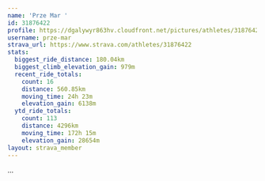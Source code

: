 ```yaml
---
name: 'Prze Mar '
id: 31876422
profile: https://dgalywyr863hv.cloudfront.net/pictures/athletes/31876422/22548952/4/large.jpg
username: prze-mar
strava_url: https://www.strava.com/athletes/31876422
stats:
  biggest_ride_distance: 180.04km
  biggest_climb_elevation_gain: 979m
  recent_ride_totals:
    count: 16
    distance: 560.85km
    moving_time: 24h 23m
    elevation_gain: 6138m
  ytd_ride_totals:
    count: 113
    distance: 4296km
    moving_time: 172h 15m
    elevation_gain: 28654m
layout: strava_member
--- 
```

...
